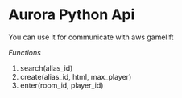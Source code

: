 # Aurora Python Api

You can use it for communicate with aws gamelift

*Functions*

1. search(alias_id)
2. create(alias_id, html, max_player)
3. enter(room_id, player_id)
